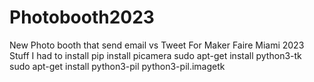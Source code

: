 # Photobooth2023
New Photo booth that send email vs Tweet 
For Maker Faire Miami 2023
Stuff I had to install 
   pip install picamera
   sudo apt-get install python3-tk
   sudo apt-get install python3-pil python3-pil.imagetk
